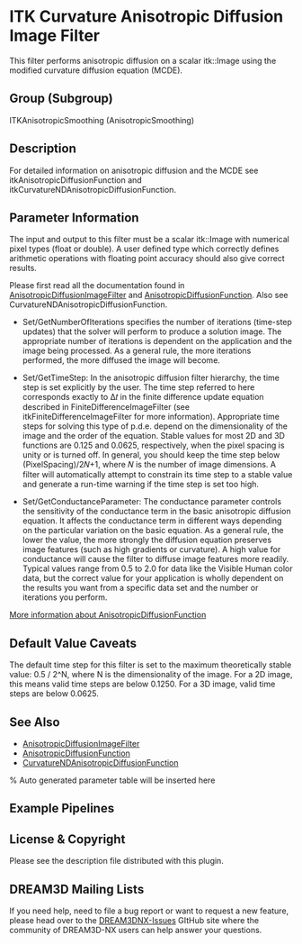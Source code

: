 # ITK Curvature Anisotropic Diffusion Image Filter

This filter performs anisotropic diffusion on a scalar itk::Image using the modified curvature diffusion equation (MCDE).

## Group (Subgroup)

ITKAnisotropicSmoothing (AnisotropicSmoothing)

## Description

For detailed information on anisotropic diffusion and the MCDE see itkAnisotropicDiffusionFunction and itkCurvatureNDAnisotropicDiffusionFunction.

## Parameter Information

The input and output to this filter must be a scalar itk::Image with numerical pixel types (float or double). A user defined type which correctly defines arithmetic operations with floating point accuracy should also give correct results.

Please first read all the documentation found in [AnisotropicDiffusionImageFilter](https://itk.org/Doxygen/html/classitk_1_1AnisotropicDiffusionImageFilter.html) and [AnisotropicDiffusionFunction](https://itk.org/Doxygen/html/classitk_1_1AnisotropicDiffusionFunction.html). Also see CurvatureNDAnisotropicDiffusionFunction.

- Set/GetNumberOfIterations specifies the number of iterations (time-step updates) that the solver will perform to produce a solution image. The appropriate number of iterations is dependent on the application and the image being processed. As a general rule, the more iterations performed, the more diffused the image will become.

- Set/GetTimeStep: In the anisotropic diffusion filter hierarchy, the time step is set explicitly by the user. The time step referred to here corresponds exactly to Δ𝑡 in the finite difference update equation described in FiniteDifferenceImageFilter (see itkFiniteDifferenceImageFilter for more information). Appropriate time steps for solving this type of p.d.e. depend on the dimensionality of the image and the order of the equation. Stable values for most 2D and 3D functions are 0.125 and 0.0625, respectively, when the pixel spacing is unity or is turned off. In general, you should keep the time step below (PixelSpacing)/2𝑁+1, where 𝑁 is the number of image dimensions. A filter will automatically attempt to constrain its time step to a stable value and generate a run-time warning if the time step is set too high.

- Set/GetConductanceParameter: The conductance parameter controls the sensitivity of the conductance term in the basic anisotropic diffusion equation. It affects the conductance term in different ways depending on the particular variation on the basic equation. As a general rule, the lower the value, the more strongly the diffusion equation preserves image features (such as high gradients or curvature). A high value for conductance will cause the filter to diffuse image features more readily. Typical values range from 0.5 to 2.0 for data like the Visible Human color data, but the correct value for your application is wholly dependent on the results you want from a specific data set and the number or iterations you perform.

[More information about AnisotropicDiffusionFunction](https://itk.org/Doxygen/html/classitk_1_1AnisotropicDiffusionFunction.html)

## Default Value Caveats

The default time step for this filter is set to the maximum theoretically stable value: 0.5 / 2^N, where N is the dimensionality of the image. For a 2D image, this means valid time steps are below 0.1250. For a 3D image, valid time steps are below 0.0625.

## See Also

- [AnisotropicDiffusionImageFilter](https://itk.org/Doxygen/html/classitk_1_1AnisotropicDiffusionImageFilter.html)
- [AnisotropicDiffusionFunction](https://itk.org/Doxygen/html/classitk_1_1AnisotropicDiffusionFunction.html)
- [CurvatureNDAnisotropicDiffusionFunction](https://itk.org/Doxygen/html/classitk_1_1CurvatureNDAnisotropicDiffusionFunction.html)

% Auto generated parameter table will be inserted here

## Example Pipelines

## License & Copyright

Please see the description file distributed with this plugin.

## DREAM3D Mailing Lists

If you need help, need to file a bug report or want to request a new feature, please head over to the [DREAM3DNX-Issues](https://github.com/BlueQuartzSoftware/DREAM3DNX-Issues/discussions) GItHub site where the community of DREAM3D-NX users can help answer your questions.
